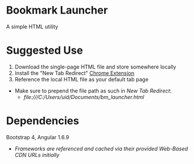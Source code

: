 # Bookmark Launcher
A simple HTML utility

# Suggested Use
1. Download the single-page HTML file and store somewhere locally
2. Install the "New Tab Redirect" [Chrome Extension](https://chrome.google.com/webstore/detail/new-tab-redirect/icpgjfneehieebagbmdbhnlpiopdcmna)
3. Reference the local HTML file as your default tab page
  * Make sure to prepend the file path as such in *New Tab Redirect*:
    * *file:///C:/Users/uid/Documents/bm_launcher.html*
  
# Dependencies
Bootstrap 4, Angular 1.6.9
  * *Frameworks are referenced and cached via their provided Web-Based CDN URLs initially*
